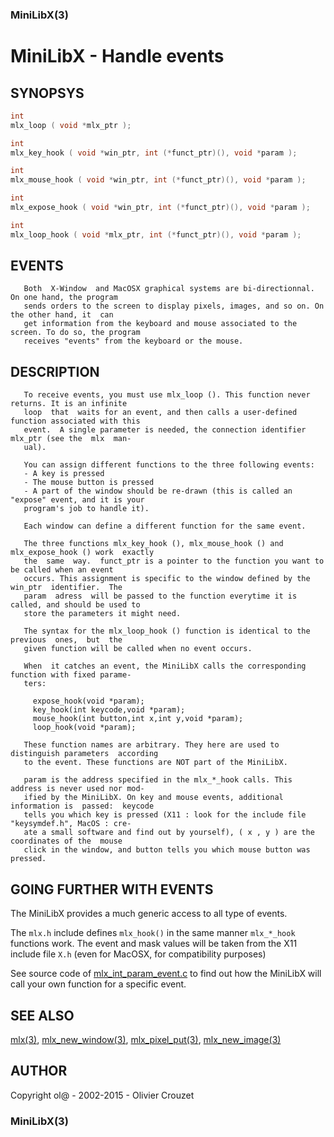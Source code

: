 ### MiniLibX(3)
# MiniLibX - Handle events

## SYNOPSYS

```C
int
mlx_loop ( void *mlx_ptr );

int
mlx_key_hook ( void *win_ptr, int (*funct_ptr)(), void *param );

int
mlx_mouse_hook ( void *win_ptr, int (*funct_ptr)(), void *param );

int
mlx_expose_hook ( void *win_ptr, int (*funct_ptr)(), void *param );

int
mlx_loop_hook ( void *mlx_ptr, int (*funct_ptr)(), void *param );
```

## EVENTS
       Both  X-Window  and MacOSX graphical systems are bi-directionnal.  On one hand, the program
       sends orders to the screen to display pixels, images, and so on. On the other hand, it  can
       get information from the keyboard and mouse associated to the screen. To do so, the program
       receives "events" from the keyboard or the mouse.

## DESCRIPTION
       To receive events, you must use mlx_loop (). This function never returns. It is an infinite
       loop  that  waits for an event, and then calls a user-defined function associated with this
       event.  A single parameter is needed, the connection identifier mlx_ptr (see the  mlx  man-
       ual).
    
       You can assign different functions to the three following events:
       - A key is pressed
       - The mouse button is pressed
       - A part of the window should be re-drawn (this is called an "expose" event, and it is your
       program's job to handle it).
    
       Each window can define a different function for the same event.
    
       The three functions mlx_key_hook (), mlx_mouse_hook () and mlx_expose_hook () work  exactly
       the  same  way.  funct_ptr is a pointer to the function you want to be called when an event
       occurs. This assignment is specific to the window defined by the  win_ptr  identifier.  The
       param  adress  will be passed to the function everytime it is called, and should be used to
       store the parameters it might need.
    
       The syntax for the mlx_loop_hook () function is identical to the  previous  ones,  but  the
       given function will be called when no event occurs.
    
       When  it catches an event, the MiniLibX calls the corresponding function with fixed parame-
       ters:
    
         expose_hook(void *param);
         key_hook(int keycode,void *param);
         mouse_hook(int button,int x,int y,void *param);
         loop_hook(void *param);
    
       These function names are arbitrary. They here are used to distinguish parameters  according
       to the event. These functions are NOT part of the MiniLibX.
    
       param is the address specified in the mlx_*_hook calls. This address is never used nor mod-
       ified by the MiniLibX. On key and mouse events, additional information is  passed:  keycode
       tells you which key is pressed (X11 : look for the include file "keysymdef.h", MacOS : cre-
       ate a small software and find out by yourself), ( x , y ) are the coordinates of the  mouse
       click in the window, and button tells you which mouse button was pressed.

## GOING FURTHER WITH EVENTS

The MiniLibX provides a much generic access to all type of events.

The `mlx.h` include defines `mlx_hook()` in the same manner `mlx_*_hook` functions work.
The event and mask values will be taken from the X11 include file `X.h` (even for MacOSX, for compatibility purposes)       

See  source  code  of [mlx_int_param_event.c](https://github.com/qst0/ft_libgfx/blob/master/minilibx_X11_sources/mlx_int_param_event.c)
to find out how the MiniLibX will call your own function for a specific event.
       
## SEE ALSO

[mlx(3)](man_mlx.md), [mlx_new_window(3)](man_mlx_new_window.md),
[mlx_pixel_put(3)](man_mlx_pixel_put.md), [mlx_new_image(3)](man_mlx_new_image.md)

## AUTHOR

Copyright ol@ - 2002-2015 - Olivier Crouzet

### MiniLibX(3)